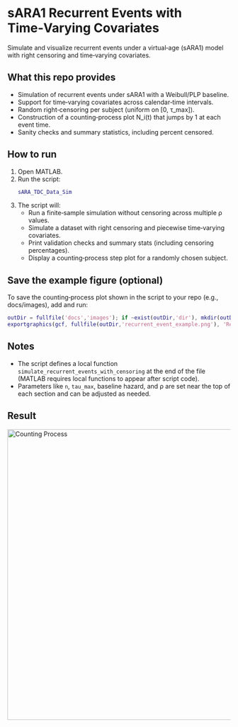 # sARA1 Recurrent Events with Time‑Varying Covariates

Simulate and visualize recurrent events under a virtual‑age (sARA1) model with right censoring and time‑varying covariates.

## What this repo provides
- Simulation of recurrent events under sARA1 with a Weibull/PLP baseline.
- Support for time‑varying covariates across calendar‑time intervals.
- Random right‑censoring per subject (uniform on [0, τ_max]).
- Construction of a counting‑process plot N_i(t) that jumps by 1 at each event time.
- Sanity checks and summary statistics, including percent censored.

## How to run
1. Open MATLAB.
2. Run the script:
   ```matlab
   sARA_TDC_Data_Sim
   ```
3. The script will:
   - Run a finite‑sample simulation without censoring across multiple ρ values.
   - Simulate a dataset with right censoring and piecewise time‑varying covariates.
   - Print validation checks and summary stats (including censoring percentages).
   - Display a counting‑process step plot for a randomly chosen subject.

## Save the example figure (optional)
To save the counting‑process plot shown in the script to your repo (e.g., docs/images), add and run:
```matlab
outDir = fullfile('docs','images'); if ~exist(outDir,'dir'), mkdir(outDir); end
exportgraphics(gcf, fullfile(outDir,'recurrent_event_example.png'), 'Resolution', 200);
```

## Notes
- The script defines a local function `simulate_recurrent_events_with_censoring` at the end of the file (MATLAB requires local functions to appear after script code).
- Parameters like `n`, `tau_max`, baseline hazard, and ρ are set near the top of each section and can be adjusted as needed.

## Result

<img width="1096" height="657" alt="Counting Process" src="https://github.com/user-attachments/assets/c57b3e68-c859-42db-abb1-0f76f633d784" />
